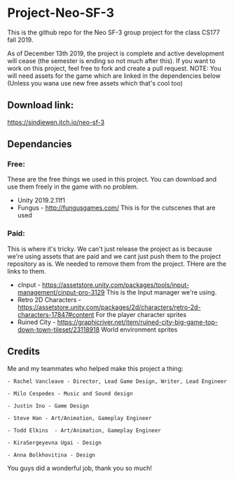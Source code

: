# Project-Neo-SF-3
This is the github repo for the Neo SF-3 group project for the class CS177 fall 2019. 

As of December 13th 2019, the project is complete and active development will cease (the semester is ending so not much after this). If you want to work on this project, feel free to fork and create a pull request. NOTE: You will need assets for the game which are linked in the dependencies below (Unless you wana use new free assets which that's cool too)

## Download link:
https://sindiewen.itch.io/neo-sf-3

## Dependancies
### Free:
These are the free things we used in this project. You can download and use them freely in the game with no problem.
- Unity 2019.2.11f1
- Fungus - http://fungusgames.com/
This is for the cutscenes that are used

### Paid:
This is where it's tricky. We can't just release the project as is because we're using assets that are paid and we cant just push them to the project repository as is. We needed to remove them from the project. THere are the links to them.
- cInput - https://assetstore.unity.com/packages/tools/input-management/cinput-pro-3129
This is the Input manager we're using.
- Retro 2D Characters - https://assetstore.unity.com/packages/2d/characters/retro-2d-characters-17847#content
For the player character sprites
- Ruined City - https://graphicriver.net/item/ruined-city-big-game-top-down-town-tileset/23118918
World environment sprites


## Credits
Me and my teammates who helped make this project a thing:
    
    - Rachel Vancleave - Director, Lead Game Design, Writer, Lead Engineer

    - Milo Cespedes - Music and Sound design                         
    
    - Justin Ino - Game Design
    
    - Steve Han - Art/Animation, Gameplay Engineer
    
    - Todd Elkins  - Art/Animation, Gameplay Engineer
    
    - KiraSergeyevna Ugai - Design
    
    - Anna Bolkhovitina - Design

You guys did a wonderful job, thank you so much!